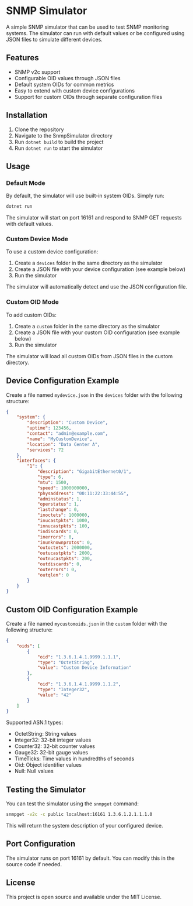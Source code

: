 # SNMP Simulator

A simple SNMP simulator that can be used to test SNMP monitoring systems. The simulator can run with default values or be configured using JSON files to simulate different devices.

## Features

- SNMP v2c support
- Configurable OID values through JSON files
- Default system OIDs for common metrics
- Easy to extend with custom device configurations
- Support for custom OIDs through separate configuration files

## Installation

1. Clone the repository
2. Navigate to the SnmpSimulator directory
3. Run `dotnet build` to build the project
4. Run `dotnet run` to start the simulator

## Usage

### Default Mode

By default, the simulator will use built-in system OIDs. Simply run:

```bash
dotnet run
```

The simulator will start on port 16161 and respond to SNMP GET requests with default values.

### Custom Device Mode

To use a custom device configuration:

1. Create a `devices` folder in the same directory as the simulator
2. Create a JSON file with your device configuration (see example below)
3. Run the simulator

The simulator will automatically detect and use the JSON configuration file.

### Custom OID Mode

To add custom OIDs:

1. Create a `custom` folder in the same directory as the simulator
2. Create a JSON file with your custom OID configuration (see example below)
3. Run the simulator

The simulator will load all custom OIDs from JSON files in the custom directory.

## Device Configuration Example

Create a file named `mydevice.json` in the `devices` folder with the following structure:

```json
{
    "system": {
        "description": "Custom Device",
        "uptime": 123456,
        "contact": "admin@example.com",
        "name": "MyCustomDevice",
        "location": "Data Center A",
        "services": 72
    },
    "interfaces": {
        "1": {
            "description": "GigabitEthernet0/1",
            "type": 6,
            "mtu": 1500,
            "speed": 1000000000,
            "physaddress": "00:11:22:33:44:55",
            "adminstatus": 1,
            "operstatus": 1,
            "lastchange": 0,
            "inoctets": 1000000,
            "inucastpkts": 1000,
            "innucastpkts": 100,
            "indiscards": 0,
            "inerrors": 0,
            "inunknownprotos": 0,
            "outoctets": 2000000,
            "outucastpkts": 2000,
            "outnucastpkts": 200,
            "outdiscards": 0,
            "outerrors": 0,
            "outqlen": 0
        }
    }
}
```

## Custom OID Configuration Example

Create a file named `mycustomoids.json` in the `custom` folder with the following structure:

```json
{
    "oids": [
        {
            "oid": "1.3.6.1.4.1.9999.1.1.1",
            "type": "OctetString",
            "value": "Custom Device Information"
        },
        {
            "oid": "1.3.6.1.4.1.9999.1.1.2",
            "type": "Integer32",
            "value": "42"
        }
    ]
}
```

Supported ASN.1 types:
- OctetString: String values
- Integer32: 32-bit integer values
- Counter32: 32-bit counter values
- Gauge32: 32-bit gauge values
- TimeTicks: Time values in hundredths of seconds
- Oid: Object identifier values
- Null: Null values

## Testing the Simulator

You can test the simulator using the `snmpget` command:

```bash
snmpget -v2c -c public localhost:16161 1.3.6.1.2.1.1.1.0
```

This will return the system description of your configured device.

## Port Configuration

The simulator runs on port 16161 by default. You can modify this in the source code if needed.

## License

This project is open source and available under the MIT License. 